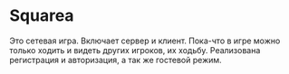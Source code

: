 # Squarea
Это сетевая игра. Включает сервер и клиент. Пока-что в игре можно только ходить и видеть других игроков, их ходьбу. 
Реализована регистрация и авторизация, а так же гостевой режим.
